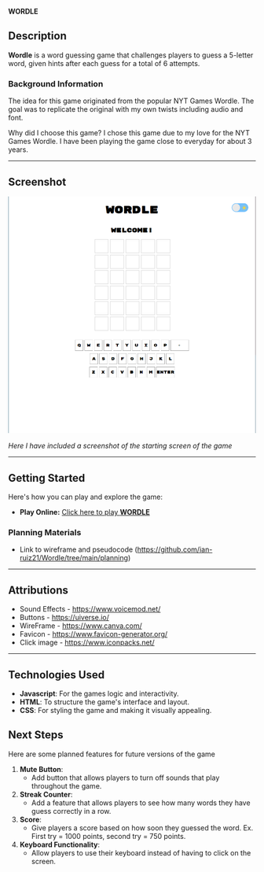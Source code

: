 **WORDLE**

## Description

**Wordle** is a word guessing game that challenges players to guess a 5-letter word, given hints after each guess for a total of 6 attempts.  

### Background Information

The idea for this game originated from the popular NYT Games Wordle. The goal was to replicate the original with my own twists including audio and font. 

Why did I choose this game? I chose this game due to my love for the NYT Games Wordle. I have been playing the game close to everyday for about 3 years.

---

## Screenshot

![Starting Screen](./assets/wordleStartScreen.png)  

*Here I have included a screenshot of the starting screen of the game*

---

## Getting Started

Here's how you can play and explore the game:

- **Play Online:** [Click here to play **WORDLE**](https://ian-ruiz21.github.io/Wordle/)

### Planning Materials

- Link to wireframe and pseudocode (https://github.com/ian-ruiz21/Wordle/tree/main/planning)

---

## Attributions

- Sound Effects - https://www.voicemod.net/
- Buttons - https://uiverse.io/
- WireFrame - https://www.canva.com/
- Favicon - https://www.favicon-generator.org/
- Click image - https://www.iconpacks.net/

---

## Technologies Used
- **Javascript**: For the games logic and interactivity.
- **HTML**: To structure the game's interface and layout.
- **CSS**: For styling the game and making it visually appealing.

## Next Steps
Here are some planned features for future versions of the game
1. **Mute Button**:
    - Add button that allows players to turn off sounds that play throughout the game.
2. **Streak Counter**:
    - Add a feature that allows players to see how many words they have guess correctly in a row.
3. **Score**: 
    - Give players a score based on how soon they guessed the word. Ex. First try = 1000 points, second try = 750 points.
4. **Keyboard Functionality**:
    - Allow players to use their keyboard instead of having to click on the screen.
